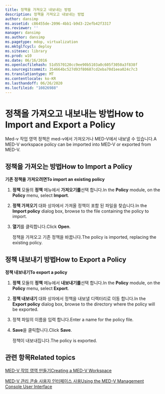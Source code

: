 ```yaml
---
title: 정책을 가져오고 내보내는 방법
description: 정책을 가져오고 내보내는 방법
author: dansimp
ms.assetid: c86455de-2096-4bb1-b9d3-22efb42f3317
ms.reviewer: ''
manager: dansimp
ms.author: dansimp
ms.pagetype: mdop, virtualization
ms.mktglfcycl: deploy
ms.sitesec: library
ms.prod: w10
ms.date: 06/16/2016
ms.openlocfilehash: 51d5570120cc9ee90b5103a0c605f3050a3f838f
ms.sourcegitcommit: 354664bc527d93f80687cd2eba70d1eea024c7c3
ms.translationtype: MT
ms.contentlocale: ko-KR
ms.lasthandoff: 06/26/2020
ms.locfileid: "10826988"
---
```

# <span data-ttu-id="bbe8c-103">정책을 가져오고 내보내는 방법</span><span class="sxs-lookup"><span data-stu-id="bbe8c-103">How to Import and Export a Policy</span></span>


<span data-ttu-id="bbe8c-104">Med-v 작업 영역 정책은 med-v에서 가져오거나 MED-V에서 내보낼 수 있습니다.</span><span class="sxs-lookup"><span data-stu-id="bbe8c-104">A MED-V workspace policy can be imported into MED-V or exported from MED-V.</span></span>

## <span data-ttu-id="bbe8c-105">정책을 가져오는 방법</span><span class="sxs-lookup"><span data-stu-id="bbe8c-105">How to Import a Policy</span></span>


**<span data-ttu-id="bbe8c-106">기존 정책을 가져오려면</span><span class="sxs-lookup"><span data-stu-id="bbe8c-106">To import an existing policy</span></span>**

1.  <span data-ttu-id="bbe8c-107">**정책** 모듈의 **정책** 메뉴에서 **가져오기를**선택 합니다.</span><span class="sxs-lookup"><span data-stu-id="bbe8c-107">In the **Policy** module, on the **Policy** menu, select **Import**.</span></span>

2.  <span data-ttu-id="bbe8c-108">**정책 가져오기** 대화 상자에서 가져올 정책이 포함 된 파일을 찾습니다.</span><span class="sxs-lookup"><span data-stu-id="bbe8c-108">In the **Import policy** dialog box, browse to the file containing the policy to import.</span></span>

3.  <span data-ttu-id="bbe8c-109">**열기**를 클릭합니다.</span><span class="sxs-lookup"><span data-stu-id="bbe8c-109">Click **Open**.</span></span>

    <span data-ttu-id="bbe8c-110">정책을 가져오고 기존 정책을 바꿉니다.</span><span class="sxs-lookup"><span data-stu-id="bbe8c-110">The policy is imported, replacing the existing policy.</span></span>

## <span data-ttu-id="bbe8c-111">정책 내보내기 방법</span><span class="sxs-lookup"><span data-stu-id="bbe8c-111">How to Export a Policy</span></span>


**<span data-ttu-id="bbe8c-112">정책 내보내기</span><span class="sxs-lookup"><span data-stu-id="bbe8c-112">To export a policy</span></span>**

1.  <span data-ttu-id="bbe8c-113">**정책** 모듈의 **정책** 메뉴에서 **내보내기를**선택 합니다.</span><span class="sxs-lookup"><span data-stu-id="bbe8c-113">In the **Policy** module, on the **Policy** menu, select **Export**.</span></span>

2.  <span data-ttu-id="bbe8c-114">**정책 내보내기** 대화 상자에서 정책을 내보낼 디렉터리로 이동 합니다.</span><span class="sxs-lookup"><span data-stu-id="bbe8c-114">In the **Export policy** dialog box, browse to the directory where the policy will be exported.</span></span>

3.  <span data-ttu-id="bbe8c-115">정책 파일의 이름을 입력 합니다.</span><span class="sxs-lookup"><span data-stu-id="bbe8c-115">Enter a name for the policy file.</span></span>

4.  <span data-ttu-id="bbe8c-116">**Save**을 클릭합니다.</span><span class="sxs-lookup"><span data-stu-id="bbe8c-116">Click **Save**.</span></span>

    <span data-ttu-id="bbe8c-117">정책이 내보내집니다.</span><span class="sxs-lookup"><span data-stu-id="bbe8c-117">The policy is exported.</span></span>

## <span data-ttu-id="bbe8c-118">관련 항목</span><span class="sxs-lookup"><span data-stu-id="bbe8c-118">Related topics</span></span>


[<span data-ttu-id="bbe8c-119">MED-V 작업 영역 만들기</span><span class="sxs-lookup"><span data-stu-id="bbe8c-119">Creating a MED-V Workspace</span></span>](creating-a-med-v-workspacemedv-10-sp1.md)

[<span data-ttu-id="bbe8c-120">MED-V 관리 콘솔 사용자 인터페이스 사용</span><span class="sxs-lookup"><span data-stu-id="bbe8c-120">Using the MED-V Management Console User Interface</span></span>](using-the-med-v-management-console-user-interface.md)

 

 





